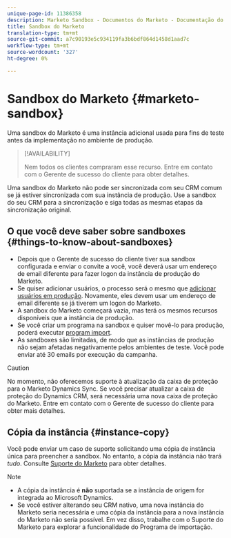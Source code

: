 ```yaml
---
unique-page-id: 11386358
description: Marketo Sandbox - Documentos do Marketo - Documentação do produto
title: Sandbox do Marketo
translation-type: tm+mt
source-git-commit: a7c90193e5c934119fa3b6bdf864d1458d1aad7c
workflow-type: tm+mt
source-wordcount: '327'
ht-degree: 0%

---
```



# Sandbox do Marketo {#marketo-sandbox}

Uma sandbox do Marketo é uma instância adicional usada para fins de teste antes da implementação no ambiente de produção.

>[!AVAILABILITY]
>
>Nem todos os clientes compraram esse recurso. Entre em contato com o Gerente de sucesso do cliente para obter detalhes.

Uma sandbox do Marketo não pode ser sincronizada com seu CRM comum se já estiver sincronizada com sua instância de produção. Use a sandbox do seu CRM para a sincronização e siga todas as mesmas etapas da sincronização original.

## O que você deve saber sobre sandboxes {#things-to-know-about-sandboxes}

* Depois que o Gerente de sucesso do cliente tiver sua sandbox configurada e enviar o convite a você, você deverá usar um endereço de email diferente para fazer logon da instância de produção do Marketo.
* Se quiser adicionar usuários, o processo será o mesmo que [adicionar usuários em produção](/help/marketo/product-docs/administration/users-and-roles/managing-marketo-users.md#create-users). Novamente, eles devem usar um endereço de email diferente se já tiverem um logon do Marketo.
* A sandbox do Marketo começará vazia, mas terá os mesmos recursos disponíveis que a instância de produção.
* Se você criar um programa na sandbox e quiser movê-lo para produção, poderá executar [program import](/help/marketo/product-docs/core-marketo-concepts/programs/working-with-programs/import-a-program.md).
* As sandboxes são limitadas, de modo que as instâncias de produção não sejam afetadas negativamente pelos ambientes de teste. Você pode enviar até 30 emails por execução da campanha.

>[!CAUTION]
>
>No momento, não oferecemos suporte à atualização da caixa de proteção para o Marketo Dynamics Sync. Se você precisar atualizar a caixa de proteção do Dynamics CRM, será necessária uma nova caixa de proteção do Marketo. Entre em contato com o Gerente de sucesso do cliente para obter mais detalhes.

## Cópia da instância {#instance-copy}

Você pode enviar um caso de suporte solicitando uma cópia de instância única para preencher a sandbox. No entanto, a cópia da instância não trará _tudo_. Consulte [Suporte do Marketo](https://nation.marketo.com/t5/Support/ct-p/Support) para obter detalhes.

>[!NOTE]
>
>* A cópia da instância é **não** suportada se a instância de origem for integrada ao Microsoft Dynamics.
>* Se você estiver alterando seu CRM nativo, uma nova instância do Marketo seria necessária e uma cópia da instância para a nova instância do Marketo não seria possível. Em vez disso, trabalhe com o Suporte do Marketo para explorar a funcionalidade do Programa de importação.

